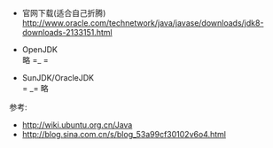 - 官网下载(适合自己折腾)  
http://www.oracle.com/technetwork/java/javase/downloads/jdk8-downloads-2133151.html

- OpenJDK  
略 =_ =

- SunJDK/OracleJDK  
= _= 略


参考:  
- http://wiki.ubuntu.org.cn/Java  
- http://blog.sina.com.cn/s/blog_53a99cf30102v6o4.html  

